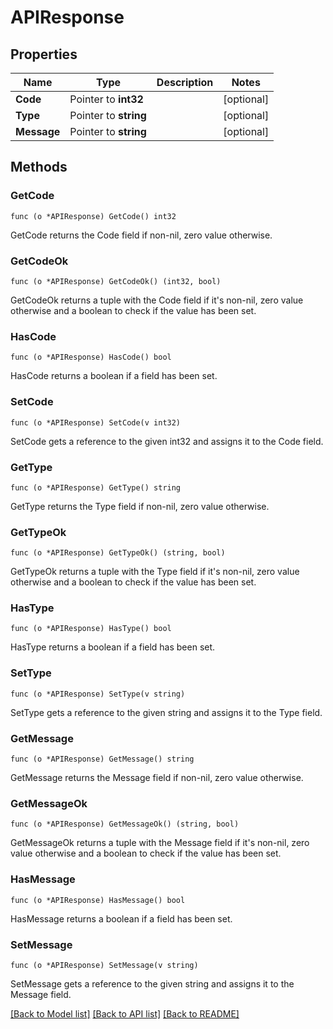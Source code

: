 # APIResponse

## Properties

Name | Type | Description | Notes
------------ | ------------- | ------------- | -------------
**Code** | Pointer to **int32** |  | [optional] 
**Type** | Pointer to **string** |  | [optional] 
**Message** | Pointer to **string** |  | [optional] 

## Methods

### GetCode

`func (o *APIResponse) GetCode() int32`

GetCode returns the Code field if non-nil, zero value otherwise.

### GetCodeOk

`func (o *APIResponse) GetCodeOk() (int32, bool)`

GetCodeOk returns a tuple with the Code field if it's non-nil, zero value otherwise
and a boolean to check if the value has been set.

### HasCode

`func (o *APIResponse) HasCode() bool`

HasCode returns a boolean if a field has been set.

### SetCode

`func (o *APIResponse) SetCode(v int32)`

SetCode gets a reference to the given int32 and assigns it to the Code field.

### GetType

`func (o *APIResponse) GetType() string`

GetType returns the Type field if non-nil, zero value otherwise.

### GetTypeOk

`func (o *APIResponse) GetTypeOk() (string, bool)`

GetTypeOk returns a tuple with the Type field if it's non-nil, zero value otherwise
and a boolean to check if the value has been set.

### HasType

`func (o *APIResponse) HasType() bool`

HasType returns a boolean if a field has been set.

### SetType

`func (o *APIResponse) SetType(v string)`

SetType gets a reference to the given string and assigns it to the Type field.

### GetMessage

`func (o *APIResponse) GetMessage() string`

GetMessage returns the Message field if non-nil, zero value otherwise.

### GetMessageOk

`func (o *APIResponse) GetMessageOk() (string, bool)`

GetMessageOk returns a tuple with the Message field if it's non-nil, zero value otherwise
and a boolean to check if the value has been set.

### HasMessage

`func (o *APIResponse) HasMessage() bool`

HasMessage returns a boolean if a field has been set.

### SetMessage

`func (o *APIResponse) SetMessage(v string)`

SetMessage gets a reference to the given string and assigns it to the Message field.


[[Back to Model list]](../README.md#documentation-for-models) [[Back to API list]](../README.md#documentation-for-api-endpoints) [[Back to README]](../README.md)


